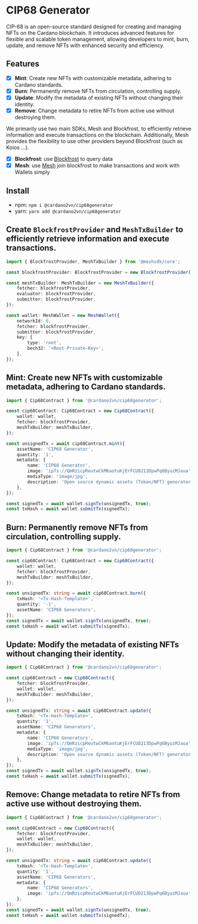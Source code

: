 # CIP68 Generator

CIP-68 is an open-source standard designed for creating and managing NFTs on the Cardano blockchain. It introduces advanced features for flexible and scalable token management, allowing developers to mint, burn, update, and remove NFTs with enhanced security and efficiency.

## Features

-   [x] **Mint**: Create new NFTs with customizable metadata, adhering to Cardano standards.
-   [x] **Burn**: Permanently remove NFTs from circulation, controlling supply.
-   [x] **Update**: Modify the metadata of existing NFTs without changing their identity.
-   [x] **Remove**: Change metadata to retire NFTs from active use without destroying them.

We primarily use two main SDKs, Mesh and Blockfrost, to efficiently retrieve information and execute transactions on the blockchain. Additionally, Mesh provides the flexibility to use other providers beyond Blockfrost (such as Koios ...).

-   [x] **Blockfrost**: use [Blockfrost](https://blockfrost.io) to query data
-   [x] **Mesh**: use [Mesh](https://meshjs.dev) join blockfrost to make transactions and work with Wallets simply

## Install

-   npm: `npm i @cardano2vn/cip68generator`
-   yarn: `yarn add @cardano2vn/cip68generator`

## Create `BlockfrostProvider` and `MeshTxBuilder` to efficiently retrieve information and execute transactions.

```ts
import { BlockfrostProvider, MeshTxBuilder } from '@meshsdk/core';

const blockfrostProvider: BlockfrostProvider = new BlockfrostProvider('<Your-Api-Key>');

const meshTxBuilder: MeshTxBuilder = new MeshTxBuilder({
    fetcher: blockfrostProvider,
    evaluator: blockfrostProvider,
    submitter: blockfrostProvider,
});

const wallet: MeshWallet = new MeshWallet({
    networkId: 0,
    fetcher: blockfrostProvider,
    submitter: blockfrostProvider,
    key: {
        type: 'root',
        bech32: '<Root-Private-Key>',
    },
});
```

## Mint: Create new NFTs with customizable metadata, adhering to Cardano standards.

```ts
import { Cip68Contract } from '@cardano2vn/cip68generator';

const cip68Contract: Cip68Contract = new Cip68Contract({
    wallet: wallet,
    fetcher: blockfrostProvider,
    meshTxBuilder: meshTxBuilder,
});

const unsignedTx = await cip68Contract.mint({
    assetName: 'CIP68 Generator',
    quantity: '1',
    metadata: {
        name: 'CIP68 Generator',
        image: 'ipfs://QmRzicpReutwCkM6aotuKjErFCUD213DpwPq6ByuzMJaua',
        mediaType: 'image/jpg',
        description: 'Open source dynamic assets (Token/NFT) generator (CIP68)',
    },
});

const signedTx = await wallet.signTx(unsignedTx, true);
const txHash = await wallet.submitTx(signedTx);
```

## Burn: Permanently remove NFTs from circulation, controlling supply.

```ts
import { Cip68Contract } from '@cardano2vn/cip68generator';

const cip68Contract: Cip68Contract = new Cip68Contract({
    wallet: wallet,
    fetcher: blockfrostProvider,
    meshTxBuilder: meshTxBuilder,
});

const unsignedTx: string = await cip68Contract.burn({
    txHash: '<Tx-Hash-Template>',
    quantity: '-1',
    assetName: 'CIP68 Generators',
});
const signedTx = await wallet.signTx(unsignedTx, true);
const txHash = await wallet.submitTx(signedTx);
```

## Update: Modify the metadata of existing NFTs without changing their identity.

```ts
import { Cip68Contract } from '@cardano2vn/cip68generator';

const cip68Contract = new Cip68Contract({
    fetcher: blockfrostProvider,
    wallet: wallet,
    meshTxBuilder: meshTxBuilder,
});

const unsignedTx: string = await cip68Contract.update({
    txHash: '<Tx-Hash-Template>',
    quantity: '1',
    assetName: 'CIP68 Generators',
    metadata: {
        name: 'CIP68 Generators',
        image: 'ipfs://QmRzicpReutwCkM6aotuKjErFCUD213DpwPq6ByuzMJaua',
        mediaType: 'image/jpg',
        description: 'Open source dynamic assets (Token/NFT) generator (CIP68)',
    },
});
const signedTx = await wallet.signTx(unsignedTx, true);
const txHash = await wallet.submitTx(signedTx);
```

## Remove: Change metadata to retire NFTs from active use without destroying them.

```ts
import { Cip68Contract } from '@cardano2vn/cip68generator';

const cip68Contract = new Cip68Contract({
    fetcher: blockfrostProvider,
    wallet: wallet,
    meshTxBuilder: meshTxBuilder,
});

const unsignedTx: string = await cip68Contract.update({
    txHash: '<Tx-Hash-Template>',
    quantity: '1',
    assetName: 'CIP68 Generators',
    metadata: {
        name: 'CIP68 Generators',
        image: 'ipfs://QmRzicpReutwCkM6aotuKjErFCUD213DpwPq6ByuzMJaua',
    },
});
const signedTx = await wallet.signTx(unsignedTx, true);
const txHash = await wallet.submitTx(signedTx);
```
